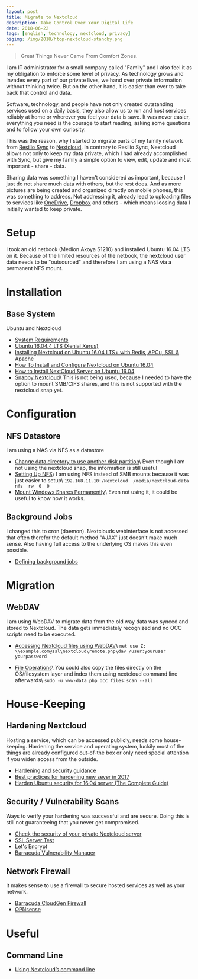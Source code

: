 ```yaml
---
layout: post
title: Migrate to Nextcloud
description: Take Control Over Your Digital Life
date: 2018-06-22
tags: [english, technology, nextcloud, privacy]
bigimg: /img/2018/htop-nextcloud-standby.png
---
```


> Great Things Never Came From Comfort Zones.

I am IT administrator for a small company called "Family" and I also feel it as my obligation to enforce some level of privacy. As technology grows and invades every part of our private lives, we hand over private information without thinking twice. But on the other hand, it is easier than ever to take back that control and data.

Software, technology, and people have not only created outstanding services used on a daily basis, they also allow us to run and host services reliably at home or wherever you feel your data is save. It was never easier, everything you need is the courage to start reading, asking some questions and to follow your own curiosity.

This was the reason, why I started to migrate parts of my family network from [Resilio Sync](https://www.resilio.com/individuals/) to [Nextcloud](https://www.nextcloud.com). In contrary to Resilio Sync, Nextcloud allows not only to keep my data private, which I had already accomplished with Sync, but give my family a simple option to view, edit, update and most important - share - data.

Sharing data was something I haven't considered as important, because I just do not share much data with others, but the rest does. And as more pictures are being created and  organized directly on mobile phones, this was something to address. Not addressing it, already lead to uploading files to services like [OneDrive](https://onedrive.live.com/), [Dropbox](https://www.dropbox.com) and others - which means loosing data I initially wanted to keep private.

# Setup
I took an old netbook (Medion Akoya S1210) and installed Ubuntu 16.04 LTS on it. Because of the limited resources of the netbook, the nextcloud user data needs to be "outsourced" and therefore I am using a NAS via a permanent NFS mount.

# Installation
## Base System
Ubuntu and Nextcloud

* [System Requirements](https://docs.nextcloud.com/server/13/admin_manual/installation/system_requirements.html)
* [Ubuntu 16.04.4 LTS (Xenial Xerus)](http://releases.ubuntu.com/16.04/)
* [Installing Nextcloud on Ubuntu 16.04 LTS+ with Redis, APCu, SSL & Apache](https://bayton.org/docs/nextcloud/installing-nextcloud-on-ubuntu-16-04-lts-with-redis-apcu-ssl-apache/)
* [How To Install and Configure Nextcloud on Ubuntu 16.04](https://www.digitalocean.com/community/tutorials/how-to-install-and-configure-nextcloud-on-ubuntu-16-04)
* [How to Install NextCloud Server on Ubuntu 16.04](https://www.youtube.com/watch?v=nXr_muYB6xI)
* [Snappy Nextcloud](https://github.com/nextcloud/nextcloud-snap)\\
This is not being used, because I needed to have the option to mount SMB/CIFS shares, and this is not supported with the nextcloud snap yet.

# Configuration
## NFS Datastore
I am using a NAS via NFS as a datastore

* [Change data directory to use another disk partition](https://github.com/nextcloud/nextcloud-snap/wiki/Change-data-directory-to-use-another-disk-partition)\\
Even though I am not using the nextcloud snap, the information is still useful
* [Setting Up NFS](https://help.ubuntu.com/community/SettingUpNFSHowTo)\\
I am using NFS instead of SMB mounts because it was just easier to setup\\
`192.168.11.10:/Nextcloud  /media/nextcloud-data  nfs  rw  0  0`
* [Mount Windows Shares Permanently](https://wiki.ubuntu.com/MountWindowsSharesPermanently)\\
Even not using it, it could be useful to know how it works.

## Background Jobs
I changed this to cron (daemon). Nextclouds webinterface is not accessed that often therefor the default method "AJAX" just doesn't make much sense. Also having full access to the underlying OS makes this even possible.

* [Defining background jobs](https://docs.nextcloud.com/server/13/admin_manual/configuration_server/background_jobs_configuration.html)

# Migration
## WebDAV
I am using WebDAV to migrate data from the old way data was synced and stored to Nextcloud. The data gets immediately recognized and no OCC scripts need to be executed.

* [Accessing Nextcloud files using WebDAV](https://docs.nextcloud.com/server/13/user_manual/files/access_webdav.html)\\
`net use Z: \\example.com@ssl\nextcloud\remote.php\dav /user:youruser yourpassword`

* [File Operations](https://docs.nextcloud.com/server/13/admin_manual/configuration_server/occ_command.html#file-operations-label)\\
You could also copy the files directly on the OS/filesystem layer and index them using nextcloud command line afterwards\\
`sudo -u www-data php occ files:scan --all`

# House-Keeping
## Hardening Nextcloud
Hosting a service, which can be accessed publicly, needs some house-keeping. Hardening the service and operating system, luckily most of the things are already configured out-of-the box or only need special attention if you widen access from the outside.

* [Hardening and security guidance](https://docs.nextcloud.com/server/13/admin_manual/configuration_server/harden_server.html)
* [Best practices for hardening new sever in 2017](https://www.digitalocean.com/community/questions/best-practices-for-hardening-new-sever-in-2017)
* [Harden Ubuntu security for 16.04 server (The Complete Guide)](https://poweruphosting.com/blog/ubuntu-security/)

## Security / Vulnerability Scans
Ways to verify your hardening was successful and are secure. Doing this is still not guaranteeing that you never get compromised.

* [Check the security of your private Nextcloud server](https://scan.nextcloud.com/)
* [SSL Server Test](https://www.ssllabs.com/ssltest/index.html)
* [Let's Encrypt](https://www.letsencrypt.com)
* [Barracuda Vulnerability Manager](https://bvm.barracudanetworks.com)

## Network Firewall
It makes sense to use a firewall to secure hosted services as well as your network.

* [Barracuda CloudGen Firewall](https://www.barracuda.com/products/nextgenfirewall_f)
* [OPNsense](https://opnsense.org/)

# Useful
## Command Line
* [Using Nextcloud’s command line](https://www.c-rieger.de/using-nextclouds-command-line/#eins)
